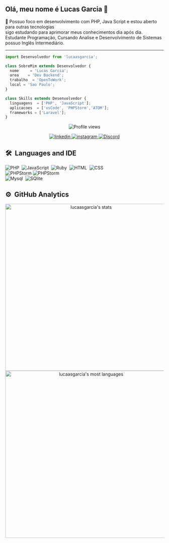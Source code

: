 <h2>Olá, meu nome é Lucas Garcia 🎋</h2>

💬 Possuo foco em desenvolvimento com PHP, Java Script e estou aberto para outras tecnologias<br>
sigo estudando para aprimorar meus conhecimentos dia após dia.
<br>Estudante Programação, Cursando Analise e Desenvolvimento de Sistemas possuo Inglês Intermediário.

***
```js
import Desenvolvedor from 'lucaasgarcia';

class SobreMim extends Desenvolvedor {
  nome     = 'Lucas Garcia';
  area    = 'Dev Backend';
  trabalho  = 'OpenToWork';
  local = 'Sao Paulo';
}

class Skills extends Desenvolvedor {
  linguagens  = ['PHP', 'JavaScript'];
  aplicacoes  = ['vsCode', 'PHPStorm','ATOM'];
  frameworks = ['Laravel'];
}
```
<p align="center"> <img src="https://komarev.com/ghpvc/?username=lucaasgarcia&color=red" alt="Profile views" /> </p>

<p align="center">
<a href="https://linkedin.com/in/lucaasgarcia" target="_blank">
  <img src="https://img.shields.io/badge/-lucaasgarcia-05122A?style=flat&logo=linkedin" alt="linkedin"/>
</a>
<a href="https://instagram.com/lucaasgarcia" target="_blank">
 <img src="https://img.shields.io/badge/-lucaasgarcia-05122A?style=flat&logo=instagram" alt="instagram"/>
</a>
<a href="**" target="_blank">
 <img src="https://img.shields.io/badge/-LucasGarcia%231623-05122A?style=flat&logo=discord" alt="Discord"/>
</a>
</p>


## 🛠 &nbsp;Languages and IDE
<p align="center">

![PHP](https://img.shields.io/badge/-PHP-05122A?style=flat&logo=PHP)&nbsp;
![JavaScript](https://img.shields.io/badge/-JavaScript-05122A?style=flat&logo=javascript)&nbsp;
![Ruby](https://img.shields.io/badge/Ruby-CC342D?style=flate&logo=ruby&logoColor=white)&nbsp;
![HTML](https://img.shields.io/badge/-HTML-05122A?style=flat&logo=HTML5)&nbsp;
![CSS](https://img.shields.io/badge/-CSS-05122A?style=flat&logo=CSS3&logoColor=1572B6)&nbsp;
<br>
![PHPStorm](http://img.shields.io/badge/-PHPStorm-181717?style=flat&logo=phpstorm&logoColor=white)
![PHPStorm](https://img.shields.io/badge/Visual_Studio_Code-0078D4?style=flat&logo=visual%20studio%20code&logoColor=white)&nbsp;
<br>
![Mysql](https://img.shields.io/badge/MySQL-005C84?style=flat&logo=mysql&logoColor=white)&nbsp;
![SQlite](https://img.shields.io/badge/SQLite-07405E?style=flat&logo=sqlite&logoColor=white)&nbsp;

</p>

## ⚙️ &nbsp;GitHub Analytics

<p align="center">
<img width="530em" src="https://github-readme-stats.vercel.app/api?username=lucaasgarcia&show_icons=true&theme=vision-friendly-dark" alt="lucaasgarcia's stats"/>
<img width="530em" src="https://github-readme-stats.vercel.app/api/top-langs/?username=lucaasgarcia&layout=compact&theme=vision-friendly-dark" alt="lucaasgarcia's most languages"/>
</p>

<br>
